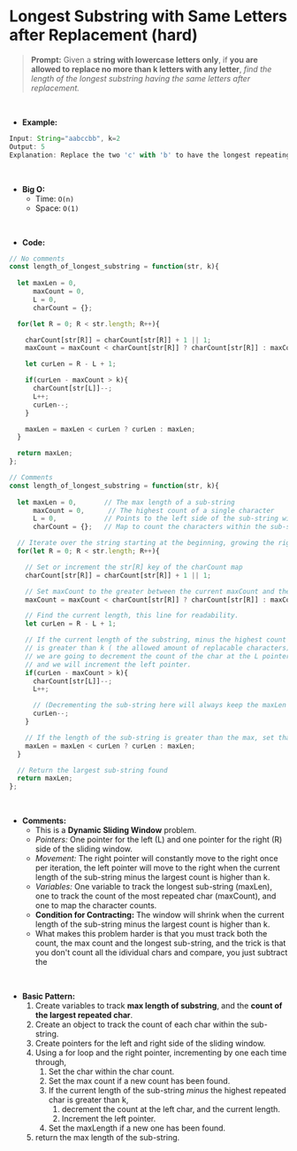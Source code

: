 # Longest Substring with Same Letters after Replacement (hard)

> **Prompt:** Given a **string with lowercase letters only**, if **you are allowed to replace no more than k letters with any letter**, *find the length of the longest substring having the same letters after replacement.*


<br>

- **Example:**

```js
Input: String="aabccbb", k=2
Output: 5
Explanation: Replace the two 'c' with 'b' to have the longest repeating substring "bbbbb".
```


<br>

- **Big O:**
  - Time: `O(n)`
  - Space: `O(1)`

<br>

- **Code:**

```js
// No comments
const length_of_longest_substring = function(str, k){
  
  let maxLen = 0,       
      maxCount = 0,      
      L = 0,           
      charCount = {};  

  for(let R = 0; R < str.length; R++){

    charCount[str[R]] = charCount[str[R]] + 1 || 1;
    maxCount = maxCount < charCount[str[R]] ? charCount[str[R]] : maxCount;

    let curLen = R - L + 1;

    if(curLen - maxCount > k){
      charCount[str[L]]--;
      L++;
      curLen--;
    }

    maxLen = maxLen < curLen ? curLen : maxLen;
  }

  return maxLen;
};

// Comments
const length_of_longest_substring = function(str, k){
  
  let maxLen = 0,       // The max length of a sub-string
      maxCount = 0,      // The highest count of a single character
      L = 0,            // Points to the left side of the sub-string window
      charCount = {};   // Map to count the characters within the sub-string 

  // Iterate over the string starting at the beginning, growing the right side of the sub-string window as we go.
  for(let R = 0; R < str.length; R++){

    // Set or increment the str[R] key of the charCount map
    charCount[str[R]] = charCount[str[R]] + 1 || 1;

    // Set maxCount to the greater between the current maxCount and the count at str[R] in the charCount map.
    maxCount = maxCount < charCount[str[R]] ? charCount[str[R]] : maxCount;

    // Find the current length, this line for readability.
    let curLen = R - L + 1;

    // If the current length of the substring, minus the highest count of a single character,
    // is greater than k ( the allowed amount of replacable characters).
    // we are going to decrement the count of the char at the L pointer within the char count map, and the current length,
    // and we will increment the left pointer.
    if(curLen - maxCount > k){
      charCount[str[L]]--;
      L++;

      // (Decrementing the sub-string here will always keep the maxLen smaller than if a non-skipped value is found.)
      curLen--;
    }

    // If the length of the sub-string is greater than the max, set that value to be the max
    maxLen = maxLen < curLen ? curLen : maxLen;
  }

  // Return the largest sub-string found
  return maxLen;
};
```

<br>

- **Comments:**
  - This is a **Dynamic Sliding Window** problem.
  - *Pointers:* One pointer for the left (L) and one pointer for the right (R) side of the sliding window.
  - *Movement:* The right pointer will constantly move to the right once per iteration, the left pointer will move to the right when the current length of the sub-string minus the largest count is higher than k.
  - *Variables:* One variable to track the longest sub-string (maxLen), one to track the count of the most repeated char (maxCount), and one to map the character counts.
  - **Condition for Contracting:** The window will shrink when the current length of the sub-string minus the largest count is higher than k.
  - What makes this problem harder is that you must track both the count, the max count and the longest sub-string, and the trick is that you don't count all the idividual chars and compare, you just subtract the 


<br>

- **Basic Pattern:**
  1. Create variables to track **max length of substring**, and the **count of the largest repeated char**.
  2. Create an object to track the count of each char within the sub-string.
  3. Create pointers for the left and right side of the sliding window.
  4. Using a for loop and the right pointer, incrementing by one each time through,
     1. Set the char within the char count.
     2. Set the max count if a new count has been found.
     3. If the current length of the sub-string *minus* the highest repeated char is greater than k,
        1. decrement the count at the left char, and the current length.
        2. Increment the left pointer.
     4. Set the maxLength if a new one has been found.
  5. return the max length of the sub-string.